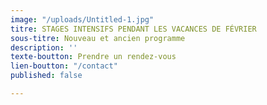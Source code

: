 ```yaml
---
image: "/uploads/Untitled-1.jpg"
titre: STAGES INTENSIFS PENDANT LES VACANCES DE FÉVRIER
sous-titre: Nouveau et ancien programme
description: ''
texte-boutton: Prendre un rendez-vous
lien-boutton: "/contact"
published: false

---
```

